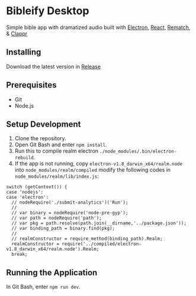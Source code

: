 # Bibleify Desktop
Simple bible app with dramatized audio built with [Electron](https://electronjs.org/), [React](https://reactjs.org/), [Rematch](https://rematch.gitbooks.io/rematch/#getting-started), & [Clappr](https://github.com/clappr/clappr)

## Installing

Download the latest version in [Release](/releases)


## Prerequisites

* Git
* Node.js

## Setup Development

1. Clone the repository.
2. Open Git Bash and enter `npm install`.
3. Run this to compile realm electron `./node_modules/.bin/electron-rebuild`.
4. If the app is not running, copy `electron-v1.8_darwin_x64/realm.node` into `node_modules/realm/compiled` modify the following codes in `node_modules/realm/lib/index.js`:
```
switch (getContext()) {
case 'nodejs':
case 'electron':
  // nodeRequire('./submit-analytics')('Run');
  //
  // var binary = nodeRequire('node-pre-gyp');
  // var path = nodeRequire('path');
  // var pkg = path.resolve(path.join(__dirname,'../package.json'));
  // var binding_path = binary.find(pkg);
  //
  // realmConstructor = require_method(binding_path).Realm;
  realmConstructor = require('../compiled/electron-v1.8_darwin_x64/realm.node').Realm;
  break;
```

## Running the Application

In Git Bash, enter `npm run dev`.
